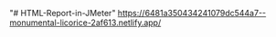 "# HTML-Report-in-JMeter" https://6481a350434241079dc544a7--monumental-licorice-2af613.netlify.app/
